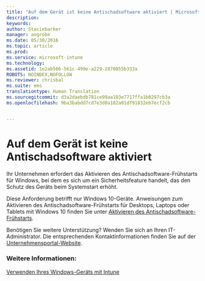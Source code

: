 ```yaml
---
title: "Auf dem Gerät ist keine Antischadsoftware aktiviert | Microsoft Intune"
description: 
keywords: 
author: Staciebarker
manager: angrobe
ms.date: 05/30/2016
ms.topic: article
ms.prod: 
ms.service: microsoft-intune
ms.technology: 
ms.assetid: 1e2ab566-561c-499e-a229-2870055b333a
ROBOTS: NOINDEX,NOFOLLOW
ms.reviewer: chrisbal
ms.suite: ems
translationtype: Human Translation
ms.sourcegitcommit: d3a2daebdb781ce99aa103e7717ffa1b0297cb3a
ms.openlocfilehash: 9ba3babdd7cd7e3d0a102a01df91832eb7ecf2cb


---
```



# Auf dem Gerät ist keine Antischadsoftware aktiviert

Ihr Unternehmen erfordert das Aktivieren des Antischadsoftware-Frühstarts für Windows, bei dem es sich um ein Sicherheitsfeature handelt, das den Schutz des Geräts beim Systemstart erhöht.

Diese Anforderung betrifft nur Windows 10-Geräte. Anweisungen zum Aktivieren des Antischadsoftware-Frühstarts für Desktops, Laptops oder Tablets mit Windows 10 finden Sie unter [Aktivieren des Antischadsoftware-Frühstarts](https://gallery.technet.microsoft.com/How-to-turn-on-Early-84552ec5).

Benötigen Sie weitere Unterstützung? Wenden Sie sich an Ihren IT-Administrator. Die entsprechenden Kontaktinformationen finden Sie auf der [Unternehmensportal-Website](http://portal.manage.microsoft.com).

### Weitere Informationen:
[Verwenden Ihres Windows-Geräts mit Intune](using-your-windows-device-with-intune.md)



<!--HONumber=Aug16_HO4-->


